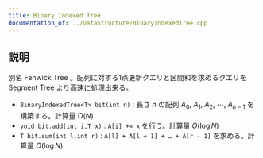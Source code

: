```yaml
---
title: Binary Indexed Tree
documentation_of: ../DataStructure/BinaryIndexedTree.cpp
---
```


## 説明
別名 Fenwick Tree 。配列に対する1点更新クエリと区間和を求めるクエリを Segment Tree より高速に処理出来る。

- `BinaryIndexedTree<T> bit(int n)` : 長さ $n$ の配列 $A_0,\ A_1,\ A_2,\ \cdots ,\ A_{n - 1}$ を構築する。計算量 $O(N)$
- `void bit.add(int i,T x)` : `A[i] += x` を行う。計算量 $O(\log N)$
- `T bit.sum(int l,int r)` : `A[l] + A[l + 1] + … + A[r - 1]` を求める。計算量 $O(\log N)$
